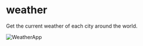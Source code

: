 # weather
Get the current weather of each city around the world.

![WeatherApp](https://user-images.githubusercontent.com/77573694/175380964-b01d60ee-7d88-4ffd-b3a9-b99e48c59690.jpg)
